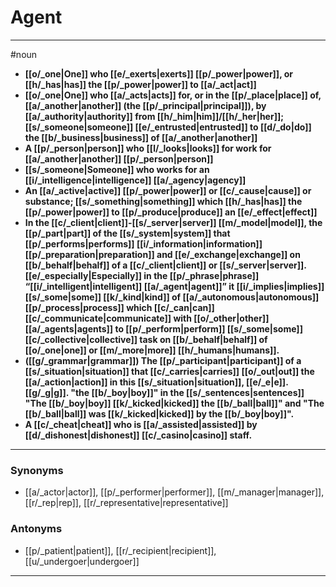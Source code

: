 # Agent
---
#noun
- **[[o/_one|One]] who [[e/_exerts|exerts]] [[p/_power|power]], or [[h/_has|has]] the [[p/_power|power]] to [[a/_act|act]]**
- **[[o/_one|One]] who [[a/_acts|acts]] for, or in the [[p/_place|place]] of, [[a/_another|another]] (the [[p/_principal|principal]]), by [[a/_authority|authority]] from [[h/_him|him]]/[[h/_her|her]]; [[s/_someone|someone]] [[e/_entrusted|entrusted]] to [[d/_do|do]] the [[b/_business|business]] of [[a/_another|another]]**
- **A [[p/_person|person]] who [[l/_looks|looks]] for work for [[a/_another|another]] [[p/_person|person]]**
- **[[s/_someone|Someone]] who works for an [[i/_intelligence|intelligence]] [[a/_agency|agency]]**
- **An [[a/_active|active]] [[p/_power|power]] or [[c/_cause|cause]] or substance; [[s/_something|something]] which [[h/_has|has]] the [[p/_power|power]] to [[p/_produce|produce]] an [[e/_effect|effect]]**
- **In the [[c/_client|client]]-[[s/_server|server]] [[m/_model|model]], the [[p/_part|part]] of the [[s/_system|system]] that [[p/_performs|performs]] [[i/_information|information]] [[p/_preparation|preparation]] and [[e/_exchange|exchange]] on [[b/_behalf|behalf]] of a [[c/_client|client]] or [[s/_server|server]]. [[e/_especially|Especially]] in the [[p/_phrase|phrase]] “[[i/_intelligent|intelligent]] [[a/_agent|agent]]” it [[i/_implies|implies]] [[s/_some|some]] [[k/_kind|kind]] of [[a/_autonomous|autonomous]] [[p/_process|process]] which [[c/_can|can]] [[c/_communicate|communicate]] with [[o/_other|other]] [[a/_agents|agents]] to [[p/_perform|perform]] [[s/_some|some]] [[c/_collective|collective]] task on [[b/_behalf|behalf]] of [[o/_one|one]] or [[m/_more|more]] [[h/_humans|humans]].**
- **([[g/_grammar|grammar]]) The [[p/_participant|participant]] of a [[s/_situation|situation]] that [[c/_carries|carries]] [[o/_out|out]] the [[a/_action|action]] in this [[s/_situation|situation]], [[e/_e|e]].[[g/_g|g]]. "the [[b/_boy|boy]]" in the [[s/_sentences|sentences]] "The [[b/_boy|boy]] [[k/_kicked|kicked]] the [[b/_ball|ball]]" and "The [[b/_ball|ball]] was [[k/_kicked|kicked]] by the [[b/_boy|boy]]".**
- **A [[c/_cheat|cheat]] who is [[a/_assisted|assisted]] by [[d/_dishonest|dishonest]] [[c/_casino|casino]] staff.**
---
### Synonyms
- [[a/_actor|actor]], [[p/_performer|performer]], [[m/_manager|manager]], [[r/_rep|rep]], [[r/_representative|representative]]
### Antonyms
- [[p/_patient|patient]], [[r/_recipient|recipient]], [[u/_undergoer|undergoer]]
---

